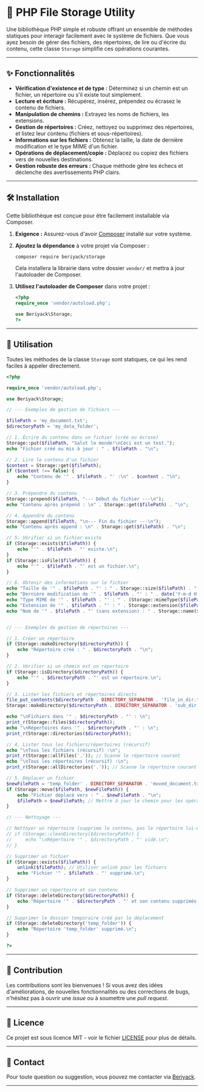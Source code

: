 # 📂 PHP File Storage Utility

Une bibliothèque PHP simple et robuste offrant un ensemble de méthodes statiques pour interagir facilement avec le système de fichiers. Que vous ayez besoin de gérer des fichiers, des répertoires, de lire ou d'écrire du contenu, cette classe `Storage` simplifie ces opérations courantes.

-----

## ✨ Fonctionnalités

  * **Vérification d'existence et de type :** Déterminez si un chemin est un fichier, un répertoire ou s'il existe tout simplement.
  * **Lecture et écriture :** Récupérez, insérez, prépendez ou écrasez le contenu de fichiers.
  * **Manipulation de chemins :** Extrayez les noms de fichiers, les extensions.
  * **Gestion de répertoires :** Créez, nettoyez ou supprimez des répertoires, et listez leur contenu (fichiers et sous-répertoires).
  * **Informations sur les fichiers :** Obtenez la taille, la date de dernière modification et le type MIME d'un fichier.
  * **Opérations de déplacement/copie :** Déplacez ou copiez des fichiers vers de nouvelles destinations.
  * **Gestion robuste des erreurs :** Chaque méthode gère les échecs et déclenche des avertissements PHP clairs.

-----

## 🛠️ Installation

Cette bibliothèque est conçue pour être facilement installable via Composer.

1.  **Exigence :** Assurez-vous d'avoir [Composer](https://getcomposer.org/) installé sur votre système.
2.  **Ajoutez la dépendance** à votre projet via Composer :

    ```bash
    composer require beriyack/storage
    ```

    Cela installera la librairie dans votre dossier `vendor/` et mettra à jour l'autoloader de Composer.

3.  **Utilisez l'autoloader de Composer** dans votre projet :

    ```php
    <?php
    require_once 'vendor/autoload.php';

    use Beriyack\Storage;
    ?>
    ```

-----

## 📖 Utilisation

Toutes les méthodes de la classe `Storage` sont statiques, ce qui les rend faciles à appeler directement.

```php
<?php

require_once 'vendor/autoload.php';

use Beriyack\Storage;

// --- Exemples de gestion de fichiers ---

$filePath = 'my_document.txt';
$directoryPath = 'my_data_folder';

// 1. Écrire du contenu dans un fichier (crée ou écrase)
Storage::put($filePath, "Salut le monde!\nCeci est un test.");
echo "Fichier créé ou mis à jour : " . $filePath . "\n";

// 2. Lire le contenu d'un fichier
$content = Storage::get($filePath);
if ($content !== false) {
    echo "Contenu de '" . $filePath . "' :\n" . $content . "\n";
}

// 3. Prépendre du contenu
Storage::prepend($filePath, "--- Début du fichier ---\n");
echo "Contenu après prépend : \n" . Storage::get($filePath) . "\n";

// 4. Appendre du contenu
Storage::append($filePath, "\n--- Fin du fichier ---\n");
echo "Contenu après append : \n" . Storage::get($filePath) . "\n";

// 5. Vérifier si un fichier existe
if (Storage::exists($filePath)) {
    echo "'" . $filePath . "' existe.\n";
}
if (Storage::isFile($filePath)) {
    echo "'" . $filePath . "' est un fichier.\n";
}

// 6. Obtenir des informations sur le fichier
echo "Taille de '" . $filePath . "' : " . Storage::size($filePath) . " octets\n";
echo "Dernière modification de '" . $filePath . "' : " . date('Y-m-d H:i:s', Storage::lastModified($filePath)) . "\n";
echo "Type MIME de '" . $filePath . "' : " . (Storage::mimeType($filePath) ?: 'Inconnu') . "\n";
echo "Extension de '" . $filePath . "' : " . Storage::extension($filePath) . "\n";
echo "Nom de '" . $filePath . "' (sans extension) : " . Storage::name($filePath) . "\n";


// --- Exemples de gestion de répertoires ---

// 1. Créer un répertoire
if (Storage::makeDirectory($directoryPath)) {
    echo "Répertoire créé : " . $directoryPath . "\n";
}

// 2. Vérifier si un chemin est un répertoire
if (Storage::isDirectory($directoryPath)) {
    echo "'" . $directoryPath . "' est un répertoire.\n";
}

// 3. Lister les fichiers et répertoires directs
file_put_contents($directoryPath . DIRECTORY_SEPARATOR . 'file_in_dir.txt', 'Contenu');
Storage::makeDirectory($directoryPath . DIRECTORY_SEPARATOR . 'sub_dir');

echo "\nFichiers dans '" . $directoryPath . "' : \n";
print_r(Storage::files($directoryPath));
echo "\nRépertoires dans '" . $directoryPath . "' : \n";
print_r(Storage::directories($directoryPath));

// 4. Lister tous les fichiers/répertoires (récursif)
echo "\nTous les fichiers (récursif) :\n";
print_r(Storage::allFiles('.')); // Scanne le répertoire courant
echo "\nTous les répertoires (récursif) :\n";
print_r(Storage::allDirectories('.')); // Scanne le répertoire courant

// 5. Déplacer un fichier
$newFilePath = 'temp_folder' . DIRECTORY_SEPARATOR . 'moved_document.txt';
if (Storage::move($filePath, $newFilePath)) {
    echo "Fichier déplacé vers : " . $newFilePath . "\n";
    $filePath = $newFilePath; // Mettre à jour le chemin pour les opérations futures
}

// --- Nettoyage ---

// Nettoyer un répertoire (supprime le contenu, pas le répertoire lui-même)
// if (Storage::cleanDirectory($directoryPath)) {
//     echo "\nRépertoire '" . $directoryPath . "' vidé.\n";
// }

// Supprimer un fichier
if (Storage::exists($filePath)) {
    unlink($filePath); // Utiliser unlink pour les fichiers
    echo "Fichier '" . $filePath . "' supprimé.\n";
}

// Supprimer un répertoire et son contenu
if (Storage::deleteDirectory($directoryPath)) {
    echo "Répertoire '" . $directoryPath . "' et son contenu supprimés.\n";
}

// Supprimer le dossier temporaire créé par le déplacement
if (Storage::deleteDirectory('temp_folder')) {
    echo "Répertoire 'temp_folder' supprimé.\n";
}

?>
```

-----

## 🤝 Contribution

Les contributions sont les bienvenues \! Si vous avez des idées d'améliorations, de nouvelles fonctionnalités ou des corrections de bugs, n'hésitez pas à ouvrir une *issue* ou à soumettre une *pull request*.

-----

## 📄 Licence

Ce projet est sous licence MIT - voir le fichier [LICENSE](https://www.google.com/search?q=LICENSE) pour plus de détails.

-----

## 📧 Contact

Pour toute question ou suggestion, vous pouvez me contacter via [Beriyack](https://github.com/Beriyack).

-----